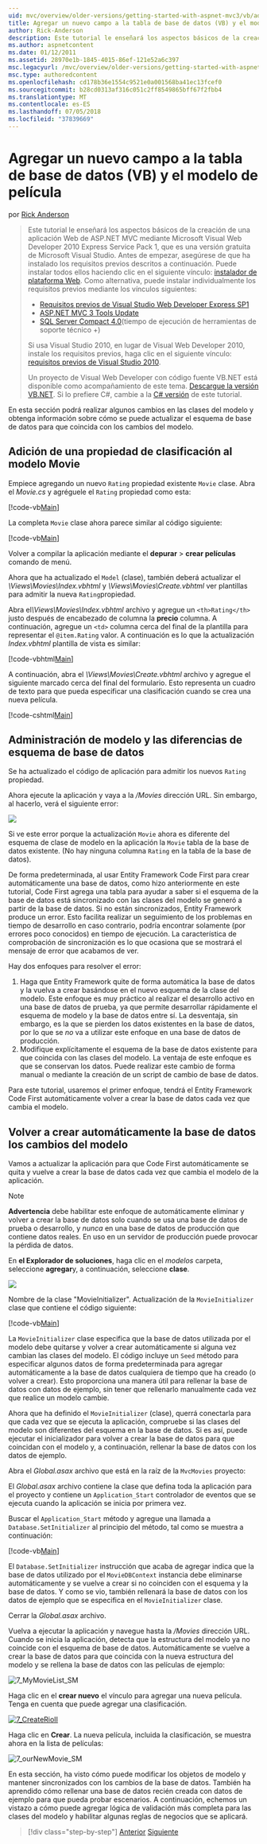 ```yaml
---
uid: mvc/overview/older-versions/getting-started-with-aspnet-mvc3/vb/adding-a-new-field
title: Agregar un nuevo campo a la tabla de base de datos (VB) y el modelo de película | Microsoft Docs
author: Rick-Anderson
description: Este tutorial le enseñará los aspectos básicos de la creación de una aplicación Web de ASP.NET MVC mediante Microsoft Visual Web Developer 2010 Express Service Pack 1, que es...
ms.author: aspnetcontent
ms.date: 01/12/2011
ms.assetid: 28970e1b-1845-4015-86ef-121e52a6c397
msc.legacyurl: /mvc/overview/older-versions/getting-started-with-aspnet-mvc3/vb/adding-a-new-field
msc.type: authoredcontent
ms.openlocfilehash: cd178b36e1554c9521e0a001568ba41ec13fcef0
ms.sourcegitcommit: b28cd0313af316c051c2ff8549865bff67f2fbb4
ms.translationtype: MT
ms.contentlocale: es-ES
ms.lasthandoff: 07/05/2018
ms.locfileid: "37839669"
---
```

<a name="adding-a-new-field-to-the-movie-model-and-database-table-vb"></a>Agregar un nuevo campo a la tabla de base de datos (VB) y el modelo de película
====================
por [Rick Anderson](https://github.com/Rick-Anderson)

> Este tutorial le enseñará los aspectos básicos de la creación de una aplicación Web de ASP.NET MVC mediante Microsoft Visual Web Developer 2010 Express Service Pack 1, que es una versión gratuita de Microsoft Visual Studio. Antes de empezar, asegúrese de que ha instalado los requisitos previos descritos a continuación. Puede instalar todos ellos haciendo clic en el siguiente vínculo: [instalador de plataforma Web](https://www.microsoft.com/web/gallery/install.aspx?appid=VWD2010SP1Pack). Como alternativa, puede instalar individualmente los requisitos previos mediante los vínculos siguientes:
> 
> - [Requisitos previos de Visual Studio Web Developer Express SP1](https://www.microsoft.com/web/gallery/install.aspx?appid=VWD2010SP1Pack)
> - [ASP.NET MVC 3 Tools Update](https://www.microsoft.com/web/gallery/install.aspx?appsxml=&amp;appid=MVC3)
> - [SQL Server Compact 4.0](https://www.microsoft.com/web/gallery/install.aspx?appid=SQLCE;SQLCEVSTools_4_0)(tiempo de ejecución de herramientas de soporte técnico +)
> 
> Si usa Visual Studio 2010, en lugar de Visual Web Developer 2010, instale los requisitos previos, haga clic en el siguiente vínculo: [requisitos previos de Visual Studio 2010](https://www.microsoft.com/web/gallery/install.aspx?appsxml=&amp;appid=VS2010SP1Pack).
> 
> Un proyecto de Visual Web Developer con código fuente VB.NET está disponible como acompañamiento de este tema. [Descargue la versión VB.NET](https://code.msdn.microsoft.com/Introduction-to-MVC-3-10d1b098). Si lo prefiere C#, cambie a la [C# versión](../cs/adding-a-new-field.md) de este tutorial.


En esta sección podrá realizar algunos cambios en las clases del modelo y obtenga información sobre cómo se puede actualizar el esquema de base de datos para que coincida con los cambios del modelo.

## <a name="adding-a-rating-property-to-the-movie-model"></a>Adición de una propiedad de clasificación al modelo Movie

Empiece agregando un nuevo `Rating` propiedad existente `Movie` clase. Abra el *Movie.cs* y agréguele el `Rating` propiedad como esta:

[!code-vb[Main](adding-a-new-field/samples/sample1.vb)]

La completa `Movie` clase ahora parece similar al código siguiente:

[!code-vb[Main](adding-a-new-field/samples/sample2.vb)]

Volver a compilar la aplicación mediante el **depurar** &gt; **crear películas** comando de menú.

Ahora que ha actualizado el `Model` (clase), también deberá actualizar el *\Views\Movies\Index.vbhtml* y *\Views\Movies\Create.vbhtml* ver plantillas para admitir la nueva `Rating`propiedad.

Abra el<em>\Views\Movies\Index.vbhtml</em> archivo y agregue un `<th>Rating</th>` justo después de encabezado de columna la <strong>precio</strong> columna. A continuación, agregue un `<td>` columna cerca del final de la plantilla para representar el `@item.Rating` valor. A continuación es lo que la actualización <em>Index.vbhtml</em> plantilla de vista es similar:

[!code-vbhtml[Main](adding-a-new-field/samples/sample3.vbhtml)]

A continuación, abra el *\Views\Movies\Create.vbhtml* archivo y agregue el siguiente marcado cerca del final del formulario. Esto representa un cuadro de texto para que pueda especificar una clasificación cuando se crea una nueva película.

[!code-cshtml[Main](adding-a-new-field/samples/sample4.cshtml)]

## <a name="managing-model-and-database-schema-differences"></a>Administración de modelo y las diferencias de esquema de base de datos

Se ha actualizado el código de aplicación para admitir los nuevos `Rating` propiedad.

Ahora ejecute la aplicación y vaya a la */Movies* dirección URL. Sin embargo, al hacerlo, verá el siguiente error:

![](adding-a-new-field/_static/image1.png)

Si ve este error porque la actualización `Movie` ahora es diferente del esquema de clase de modelo en la aplicación la `Movie` tabla de la base de datos existente. (No hay ninguna columna `Rating` en la tabla de la base de datos).

De forma predeterminada, al usar Entity Framework Code First para crear automáticamente una base de datos, como hizo anteriormente en este tutorial, Code First agrega una tabla para ayudar a saber si el esquema de la base de datos está sincronizado con las clases del modelo se generó a partir de la base de datos. Si no están sincronizados, Entity Framework produce un error. Esto facilita realizar un seguimiento de los problemas en tiempo de desarrollo en caso contrario, podría encontrar solamente (por errores poco conocidos) en tiempo de ejecución. La característica de comprobación de sincronización es lo que ocasiona que se mostrará el mensaje de error que acabamos de ver.

Hay dos enfoques para resolver el error:

1. Haga que Entity Framework quite de forma automática la base de datos y la vuelva a crear basándose en el nuevo esquema de la clase del modelo. Este enfoque es muy práctico al realizar el desarrollo activo en una base de datos de prueba, ya que permite desarrollar rápidamente el esquema de modelo y la base de datos entre sí. La desventaja, sin embargo, es la que se pierden los datos existentes en la base de datos, por lo que se *no* va a utilizar este enfoque en una base de datos de producción.
2. Modifique explícitamente el esquema de la base de datos existente para que coincida con las clases del modelo. La ventaja de este enfoque es que se conservan los datos. Puede realizar este cambio de forma manual o mediante la creación de un script de cambio de base de datos.

Para este tutorial, usaremos el primer enfoque, tendrá el Entity Framework Code First automáticamente volver a crear la base de datos cada vez que cambia el modelo.

## <a name="automatically-re-creating-the-database-on-model-changes"></a>Volver a crear automáticamente la base de datos los cambios del modelo

Vamos a actualizar la aplicación para que Code First automáticamente se quita y vuelve a crear la base de datos cada vez que cambia el modelo de la aplicación.

> [!NOTE] 
> 
> **Advertencia** debe habilitar este enfoque de automáticamente eliminar y volver a crear la base de datos solo cuando se usa una base de datos de prueba o desarrollo, y *nunca* en una base de datos de producción que contiene datos reales. En uso en un servidor de producción puede provocar la pérdida de datos.


En **el Explorador de soluciones**, haga clic en el *modelos* carpeta, seleccione **agregar**y, a continuación, seleccione **clase**.

![](adding-a-new-field/_static/image2.png)

Nombre de la clase &quot;MovieInitializer&quot;. Actualización de la `MovieInitializer` clase que contiene el código siguiente:

[!code-vb[Main](adding-a-new-field/samples/sample5.vb)]

La `MovieInitializer` clase especifica que la base de datos utilizada por el modelo debe quitarse y volver a crear automáticamente si alguna vez cambian las clases del modelo. El código incluye un `Seed` método para especificar algunos datos de forma predeterminada para agregar automáticamente a la base de datos cualquiera de tiempo que ha creado (o volver a crear). Esto proporciona una manera útil para rellenar la base de datos con datos de ejemplo, sin tener que rellenarlo manualmente cada vez que realice un modelo cambie.

Ahora que ha definido el `MovieInitializer` (clase), querrá conectarla para que cada vez que se ejecuta la aplicación, compruebe si las clases del modelo son diferentes del esquema en la base de datos. Si es así, puede ejecutar el inicializador para volver a crear la base de datos para que coincidan con el modelo y, a continuación, rellenar la base de datos con los datos de ejemplo.

Abra el *Global.asax* archivo que está en la raíz de la `MvcMovies` proyecto:

El *Global.asax* archivo contiene la clase que defina toda la aplicación para el proyecto y contiene un `Application_Start` controlador de eventos que se ejecuta cuando la aplicación se inicia por primera vez.

Buscar el `Application_Start` método y agregue una llamada a `Database.SetInitializer` al principio del método, tal como se muestra a continuación:

[!code-vb[Main](adding-a-new-field/samples/sample6.vb)]

El `Database.SetInitializer` instrucción que acaba de agregar indica que la base de datos utilizado por el `MovieDBContext` instancia debe eliminarse automáticamente y se vuelve a crear si no coinciden con el esquema y la base de datos. Y como se vio, también rellenará la base de datos con los datos de ejemplo que se especifica en el `MovieInitializer` clase.

Cerrar la *Global.asax* archivo.

Vuelva a ejecutar la aplicación y navegue hasta la */Movies* dirección URL. Cuando se inicia la aplicación, detecta que la estructura del modelo ya no coincide con el esquema de base de datos. Automáticamente se vuelve a crear la base de datos para que coincida con la nueva estructura del modelo y se rellena la base de datos con las películas de ejemplo:

![7_MyMovieList_SM](adding-a-new-field/_static/image3.png)

Haga clic en el **crear nuevo** el vínculo para agregar una nueva película. Tenga en cuenta que puede agregar una clasificación.

[![7_CreateRioII](adding-a-new-field/_static/image5.png)](adding-a-new-field/_static/image4.png)

Haga clic en **Crear**. La nueva película, incluida la clasificación, se muestra ahora en la lista de películas:

![7_ourNewMovie_SM](adding-a-new-field/_static/image6.png)

En esta sección, ha visto cómo puede modificar los objetos de modelo y mantener sincronizados con los cambios de la base de datos. También ha aprendido cómo rellenar una base de datos recién creada con datos de ejemplo para que pueda probar escenarios. A continuación, echemos un vistazo a cómo puede agregar lógica de validación más completa para las clases del modelo y habilitar algunas reglas de negocios que se aplicará.

> [!div class="step-by-step"]
> [Anterior](examining-the-edit-methods-and-edit-view.md)
> [Siguiente](adding-validation-to-the-model.md)
